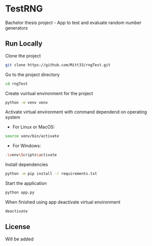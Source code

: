 
# TestRNG

Bachelor thesis project - App to test and evaluate random number generators


## Run Locally

Clone the project

```bash
git clone https://github.com/Mitt33/rngTest.git
```

Go to the project directory

```bash
cd rngTest
```

Create vuirtual environment for the project

```bash
python -m venv venv
```

Activate virtual environment with command dependend on operating system

- For Linux or MacOS:
```bash
source venv/bin/activate 
```

- For Windows:
```bash
.\venv\Scripts\activate  
```

Install dependencies

```bash
python -m pip install -r requirements.txt
```

Start the application

```bash
python app.py
```

When finished using app deactivate virtual environment

```bash
deactivate
```


## License 
Will be added

